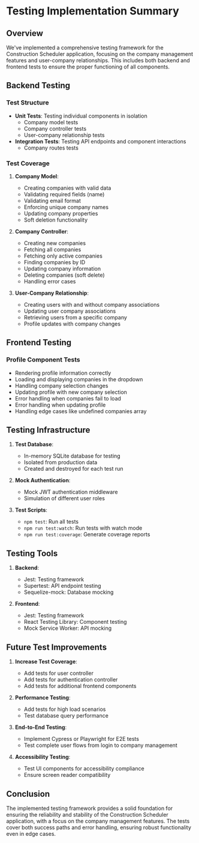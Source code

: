 # Testing Implementation Summary

## Overview

We've implemented a comprehensive testing framework for the Construction Scheduler application, focusing on the company management features and user-company relationships. This includes both backend and frontend tests to ensure the proper functioning of all components.

## Backend Testing

### Test Structure
- **Unit Tests**: Testing individual components in isolation
  - Company model tests
  - Company controller tests
  - User-company relationship tests
- **Integration Tests**: Testing API endpoints and component interactions
  - Company routes tests

### Test Coverage
1. **Company Model**:
   - Creating companies with valid data
   - Validating required fields (name)
   - Validating email format
   - Enforcing unique company names
   - Updating company properties
   - Soft deletion functionality

2. **Company Controller**:
   - Creating new companies
   - Fetching all companies
   - Fetching only active companies
   - Finding companies by ID
   - Updating company information
   - Deleting companies (soft delete)
   - Handling error cases

3. **User-Company Relationship**:
   - Creating users with and without company associations
   - Updating user company associations
   - Retrieving users from a specific company
   - Profile updates with company changes

## Frontend Testing

### Profile Component Tests
- Rendering profile information correctly
- Loading and displaying companies in the dropdown
- Handling company selection changes
- Updating profile with new company selection
- Error handling when companies fail to load
- Error handling when updating profile
- Handling edge cases like undefined companies array

## Testing Infrastructure

1. **Test Database**:
   - In-memory SQLite database for testing
   - Isolated from production data
   - Created and destroyed for each test run

2. **Mock Authentication**:
   - Mock JWT authentication middleware
   - Simulation of different user roles

3. **Test Scripts**:
   - `npm test`: Run all tests
   - `npm run test:watch`: Run tests with watch mode
   - `npm run test:coverage`: Generate coverage reports

## Testing Tools

1. **Backend**:
   - Jest: Testing framework
   - Supertest: API endpoint testing
   - Sequelize-mock: Database mocking

2. **Frontend**:
   - Jest: Testing framework
   - React Testing Library: Component testing
   - Mock Service Worker: API mocking

## Future Test Improvements

1. **Increase Test Coverage**:
   - Add tests for user controller
   - Add tests for authentication controller
   - Add tests for additional frontend components

2. **Performance Testing**:
   - Add tests for high load scenarios
   - Test database query performance

3. **End-to-End Testing**:
   - Implement Cypress or Playwright for E2E tests
   - Test complete user flows from login to company management

4. **Accessibility Testing**:
   - Test UI components for accessibility compliance
   - Ensure screen reader compatibility

## Conclusion

The implemented testing framework provides a solid foundation for ensuring the reliability and stability of the Construction Scheduler application, with a focus on the company management features. The tests cover both success paths and error handling, ensuring robust functionality even in edge cases.